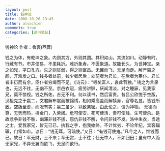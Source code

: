 ```yaml
---
layout: post
title: 钱神论
date: 2008-10-26 13:45
author: alvachien
comments: true
categories: [读书笔记]
---
```

钱神论
作者：鲁褒(西晋) 

钱之为体，有乾坤之象。内则其方，外则其圆。其积如山，其流如川。动静有时，行藏有节。市井便易，不患耗折。难折象寿，不匮象道。故能长久，为世神宝。亲之如兄，字曰孔方。失之则贫弱，得之则富昌。无翼而飞，无足而走。解严毅之颜，开难发之口。钱多者处前，钱少者居后；处前者为君长，在后者为臣仆。君长者丰衍而有余，臣仆者穷竭而不足。《诗云》：“哿矣富人，哀此茕独。”
钱之为言泉也，无远不往，无幽不至。京邑衣冠，疲劳讲肄，厌闻清淡，对之睡寐，见我家兄，莫不惊视。钱之所佑，吉无不利。何以读书，然后富贵。昔吕公欣悦于空版，汉祖克之于嬴二，文君解布裳而被锦绣，相如乘高盖而解犊鼻，官尊名显，皆钱所致。空版至虚，而况有实；嬴二虽少，以致亲密。由此论之，谓为神物。
无德而尊，无势而热，排金门，入紫闼。危可使安，死可使活，贵可使贱，生可使杀。是故忿争非钱不胜，幽滞非钱不拔，怨仇非钱不解，令问非钱不发。洛中朱衣，当途之士，爱我家兄，皆无已已，执我之手，抱我始终。不计优劣，不论年纪，宾客辐辏，门常如市。谚日：“钱无耳，可暗使。”又日：“有钱可使鬼。”凡今之人，惟钱而已。故日：军无财，士不来；军无赏，士不往；仕无中人，不如归田；虽有中人而无家兄，不异无翼而欲飞，无足而欲行。


